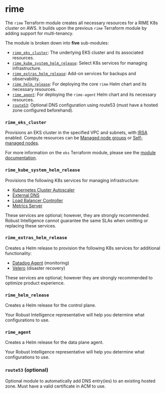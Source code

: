 # rime
The `rime` Terraform module creates all necessary resources for a RIME K8s
cluster on AWS. It builds upon the previous `rime` Terraform module by adding
support for multi-tenancy.

The module is broken down into **five** sub-modules:
- [`rime_eks_cluster`](#rime-eks-cluster): The underlying EKS cluster and its
  associated resources.
- [`rime_kube_system_helm_release`](#rime-kube-system-helm-release):
  Select K8s services for managing infrastructure.
- [`rime_extras_helm_release`](#rime-extras-helm-release): Add-on services for
  backups and observability.
- [`rime_helm_release`](#rime-helm-release): For deploying the core `rime`
  Helm chart and its necessary resources.
- [`rime_agent`](#rime-agent): For deploying the `rime-agent` Helm chart and
  its necessary resources.
- [`route53`](#route53): Optional DNS configuration using route53 (must have
  a hosted zone configured beforehand).

### `rime_eks_cluster`
Provisions an EKS cluster in the specified VPC and subnets, with
[IRSA](https://docs.aws.amazon.com/eks/latest/userguide/iam-roles-for-service-accounts.html)
enabled. Compute resources can be [Managed node groups](https://docs.aws.amazon.com/eks/latest/userguide/managed-node-groups.html) or [Self-managed nodes](https://docs.aws.amazon.com/eks/latest/userguide/worker.html).

For more information on the `eks` Terraform module, please see the [module
 documentation](https://registry.terraform.io/modules/terraform-aws-modules/eks/aws/17.24.0).

### `rime_kube_system_helm_release`
Provisions the following K8s services for managing infrastructure:
- [Kubernetes Cluster Autoscaler](https://docs.aws.amazon.com/eks/latest/userguide/autoscaling.html)
- [External DNS](https://github.com/kubernetes-sigs/external-dns)
- [Load Balancer Controller](https://docs.aws.amazon.com/eks/latest/userguide/aws-load-balancer-controller.html)
- [Metrics Server](https://docs.aws.amazon.com/eks/latest/userguide/metrics-server.html)

These services are optional; however, they are strongly recommended. Robust
Intelligence cannot guarantee the same SLAs when omitting or replacing these
services.

### `rime_extras_helm_release`
Creates a Helm release to provision the following K8s services for additional
functionality:
- [Datadog Agent](https://docs.datadoghq.com/agent/) (monitoring)
- [Velero](https://velero.io/) (disaster recovery)

These services are optional; however they are strongly recommended to
optimize product experience.

### `rime_helm_release`
Creates a Helm release for the control plane.

Your Robust Intelligence representative will help you determine what
configurations to use.

### `rime_agent`
Creates a Helm release for the data plane agent.

Your Robust Intelligence representative will help you determine what
configurations to use.

### `route53` (optional)
Optional module to automatically add DNS entry(ies) to an existing hosted zone.
Must have a valid certificate in ACM to use.

